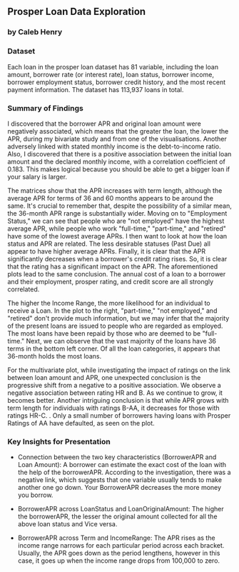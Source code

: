 ## Prosper Loan Data Exploration


### by Caleb Henry

### Dataset

Each loan in the prosper loan dataset has 81 variable, including the loan amount, borrower rate (or interest rate), loan status, borrower income, borrower employment status, borrower credit history, and the most recent payment information. The dataset has 113,937 loans in total.

### Summary of Findings

I discovered that the borrower APR and original loan amount were negatively associated, which means that the greater the loan, the lower the APR, during my bivariate study and from one of the visualisations. Another adversely linked with stated monthly income is the debt-to-income ratio. Also, I discovered that there is a positive association between the initial loan amount and the declared monthly income, with a correlation coefficient of 0.183. This makes logical because you should be able to get a bigger loan if your salary is larger.

The matrices show that the APR increases with term length, although the average APR for terms of 36 and 60 months appears to be around the same. It's crucial to remember that, despite the possibility of a similar mean, the 36-month APR range is substantially wider. Moving on to "Employment Status," we can see that people who are "not employed" have the highest average APR, while people who work "full-time," "part-time," and "retired" have some of the lowest average APRs. I then want to look at how the loan status and APR are related. The less desirable statuses (Past Due) all appear to have higher average APRs. Finally, it is clear that the APR significantly decreases when a borrower's credit rating rises. So, it is clear that the rating has a significant impact on the APR. The aforementioned plots lead to the same conclusion. The annual cost of a loan to a borrower and their employment, prosper rating, and credit score are all strongly correlated.

The higher the Income Range, the more likelihood for an individual to receive a Loan. In the plot to the right, "part-time," "not employed," and "retired" don't provide much information, but we may infer that the majority of the present loans are issued to people who are regarded as employed. The most loans have been repaid by those who are deemed to be "full-time." Next, we can observe that the vast majority of the loans have 36 terms in the bottom left corner. Of all the loan categories, it appears that 36-month holds the most loans.

For the multivariate plot, while investigating the impact of ratings on the link between loan amount and APR, one unexpected conclusion is the progressive shift from a negative to a positive association. We observe a negative association between rating HR and B. As we continue to grow, it becomes better. Another intriguing conclusion is that while APR grows with term length for individuals with ratings B-AA, it decreases for those with ratings HR-C. . Only a small number of borrowers having loans with Prosper Ratings of AA have defaulted, as seen on the plot.

### Key Insights for Presentation

* Connection between the two key characteristics (BorrowerAPR and Loan Amount): A borrower can estimate the exact cost of the loan with the help of the borrowerAPR. According to the investigation, there was a negative link, which suggests that one variable usually tends to make another one go down. Your BorrowerAPR decreases the more money you borrow.

* BorrowerAPR across LoanStatus and LoanOriginalAmount: The higher the borrowerAPR, the lesser the original amount collected for all the above loan status and Vice versa.

* BorrowerAPR across Term and IncomeRange: The APR rises as the income range narrows for each particular period across each bracket. Usually, the APR goes down as the period lengthens, however in this case, it goes up when the income range drops from 100,000 to zero.
